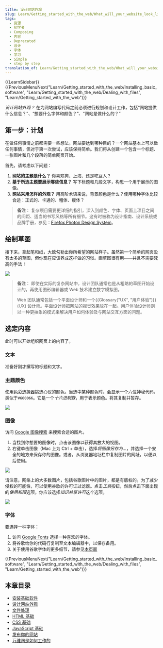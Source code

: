```yaml
---
title: 设计网站外观
slug: Learn/Getting_started_with_the_web/What_will_your_website_look_like
tags:
  - 资源
  - 初学者
  - Composing
  - 内容
  - Deprecated
  - 设计
  - 字体
  - 学习
  - Simple
  - step by step
translation_of: Learn/Getting_started_with_the_web/What_will_your_website_look_like
---
```

{{LearnSidebar}}{{PreviousMenuNext("Learn/Getting_started_with_the_web/Installing_basic_software", "Learn/Getting_started_with_the_web/Dealing_with_files", "Learn/Getting_started_with_the_web")}}

*设计网站外观？* 在为网站编写代码之前必须进行规划和设计工作，包括“网站提供什么信息？”、“想要什么字体和颜色？”、“网站是做什么的？”

## 第一步：计划

在做任何事情之前都需要一些想法。网站要达到哪种目的？一个网站基本上可以做任何事情，但对于第一次尝试，应该保持简单。我们将从创建一个包含一个标题、一张图片和几个段落的简单网页开始。

首先，请考虑以下问题：

1. **网站的主题是什么？** 你喜欢狗、上海、还是吃豆人？
2. **基于所选主题要展示哪些信息？** 写下标题和几段文字，构思一个用于展示的图像。
3. **网站采用怎样的外观？** 用高阶术语来说，背景颜色是什么？使用哪种字体比较合适：正式的、卡通的、粗体、瘦体？

> **备注：** 复杂项目需要更详细的指引，深入到颜色、字体、页面上项目之间的间距、适当的书写风格等所有细节。这有时被称为设计指南、设计系统或品牌手册，参见：[Firefox Photon Design System](https://design.firefox.com/photon/)。

## 绘制草图

接下来，拿起笔和纸，大致勾勒出你所希望的网站样子。虽然第一个简单的网页没有太多的草图，但你现在应该养成这样做的习惯。画草图很有用——并且不需要梵高的手法！

![](website-drawing-scan.png)

> **备注：** 即使在实际的复杂网站中，设计团队通常也是从粗略的草图开始设计的，再使用图形编辑器或 Web 技术建立数字模拟图。
>
> Web 团队通常包括一个平面设计师和一个{{Glossary("UX", "用户体验")}} (UX) 设计师。平面设计师把网站的视觉效果放在一起。用户体验设计师则以一种更抽象的模式来解决用户如何体验及与网站交互方面的问题。

## 选定内容

此时可以开始组织网页上的内容了。

### 文本

准备好刚才撰写的标题和文字。

### 主题颜色

使用[色彩选择器](/zh-CN/docs/Web/CSS/CSS_Colors/Color_picker_tool)挑选心仪的颜色。当选中某种颜色时，会显示一个六位神秘代码，类似于`#660066`。它是一个*十六进制数*，用于表示颜色。将其复制并暂存。

![](color-picker.png)

### 图像

访问 [Google 图像搜索](https://www.google.com/imghp?gws_rd=ssl) 来搜索合适的图片。

1. 当找到你想要的图像时，点击该图像以获得其放大的视图。
2. 右键单击图像（Mac 上为 Ctrl + 单击），选择*将图像另存为...*，并选择一个安全的地方来保存你的图像。或者，从浏览器地址栏中复制图片的网址，以便以后使用。

![](updated-google-images.png)

请注意，网络上的大多数图片，包括谷歌图片中的图片，都是有版权的。为了减少侵权的可能性，可以使用谷歌的许可证过滤器。点击*工具*按钮，然后点击下面出现的*使用权限*选项。你应该选择*知识共享许可*这个选项。

![](https://mdn.mozillademos.org/files/17382/%E5%9B%BE%E7%89%87%E8%AE%BE%E7%BD%AE.png)

### 字体

要选择一种字体：

1. 访问 [Google Fonts](https://www.google.com/fonts) 选择一种喜欢的字体。
2. 将谷歌给你的代码行复制至文本编辑器中，以保存备用。
3. 关于使用谷歌字体的更多细节，请参见[本页面](https://developers.google.com/fonts/docs/getting_started)

{{PreviousMenuNext("Learn/Getting_started_with_the_web/Installing_basic_software", "Learn/Getting_started_with_the_web/Dealing_with_files", "Learn/Getting_started_with_the_web")}}

## 本章目录

- [安装基础软件](/zh-CN/docs/Learn/Getting_started_with_the_web/Installing_basic_software)
- [设计网站外观](/zh-CN/docs/Learn/Getting_started_with_the_web/What_will_your_website_look_like)
- [文件处理](/zh-CN/docs/Learn/Getting_started_with_the_web/Dealing_with_files)
- [HTML 基础](/zh-CN/docs/Learn/Getting_started_with_the_web/HTML_basics)
- [CSS 基础](/zh-CN/docs/Learn/Getting_started_with_the_web/CSS_basics)
- [JavaScript 基础](/zh-CN/docs/Learn/Getting_started_with_the_web/JavaScript_basics)
- [发布你的网站](/zh-CN/docs/Learn/Getting_started_with_the_web/Publishing_your_website)
- [万维网是如何工作的](/zh-CN/docs/Learn/Getting_started_with_the_web/How_the_Web_works)
